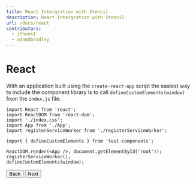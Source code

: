 ```yaml
---
title: React Intergration with Stencil
description: React Intergration with Stencil
url: /docs/react
contributors:
  - jthoms1
  - adamdbradley
---
```

# React

With an application built using the `create-react-app` script the easiest way to include the component library is to call `defineCustomElements(window)` from the `index.js` file.

```tsx
import React from 'react';
import ReactDOM from 'react-dom';
import './index.css';
import App from './App';
import registerServiceWorker from './registerServiceWorker';

import { defineCustomElements } from 'test-components';

ReactDOM.render(<App />, document.getElementById('root'));
registerServiceWorker();
defineCustomElements(window);
```


<stencil-route-link url="/docs/angular" router="#router" custom="true">
  <button class='pull-left btn btn--secondary'>
    Back
  </button>
</stencil-route-link>

<stencil-route-link url="/docs/vue" custom="true">
  <button class='pull-right btn btn--primary'>
    Next
  </button>
</stencil-route-link>
